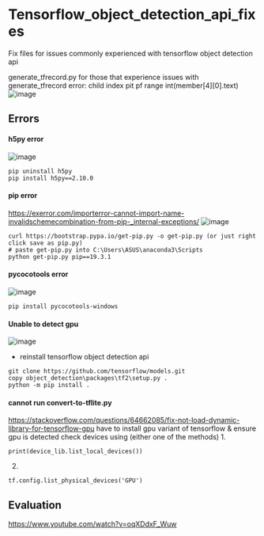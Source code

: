 # Tensorflow_object_detection_api_fixes

Fix files for issues commonly experienced with tensorflow object detection api


generate_tfrecord.py
for those that experience issues with generate_tfrecord error:
child index pit pf range int(member[4][0].text)
![image](https://user-images.githubusercontent.com/49776926/126252699-5f1985fd-7015-42f7-853a-531c2fba49cf.png)


## Errors
#### h5py error
![image](https://user-images.githubusercontent.com/49776926/127997537-5e8135a9-7056-479f-9688-1eec47284ba1.png)
```
pip uninstall h5py
pip install h5py==2.10.0
```

#### pip error
https://exerror.com/importerror-cannot-import-name-invalidschemecombination-from-pip-_internal-exceptions/
![image](https://user-images.githubusercontent.com/49776926/128026628-83de02dd-3c50-4a43-988d-7375c0a2874f.png)

```
curl https://bootstrap.pypa.io/get-pip.py -o get-pip.py (or just right click save as pip.py)
# paste get-pip.py into C:\Users\ASUS\anaconda3\Scripts
python get-pip.py pip==19.3.1 
```

#### pycocotools error
![image](https://user-images.githubusercontent.com/49776926/128046843-7305aa0b-8ab6-4c81-a56c-804d194ac749.png)
```
pip install pycocotools-windows
```


#### Unable to detect gpu
![image](https://user-images.githubusercontent.com/49776926/128021513-69448a71-a4b4-40ca-b672-c0bdce659630.png)

- reinstall tensorflow object detection api
```
git clone https://github.com/tensorflow/models.git
copy object_detection\packages\tf2\setup.py .
python -m pip install .
```

#### cannot run convert-to-tflite.py
https://stackoverflow.com/questions/64662085/fix-not-load-dynamic-library-for-tensorflow-gpu
have to install gpu variant of tensorflow & ensure gpu is detected
check devices using (either one of the methods)
1. 
```from tensorflow.python.client import device_lib
print(device_lib.list_local_devices())
```
2.
```
tf.config.list_physical_devices('GPU')
```


## Evaluation
https://www.youtube.com/watch?v=oqXDdxF_Wuw
